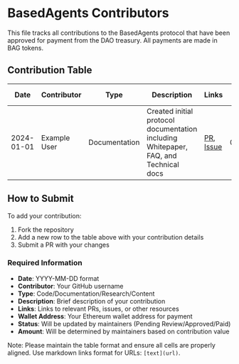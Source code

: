 # BasedAgents Contributors

This file tracks all contributions to the BasedAgents protocol that have been approved for payment from the DAO treasury. All payments are made in BAG tokens.

## Contribution Table

| Date | Contributor | Type | Description | Links | Wallet Address | Status | Amount (BAG) |
|------|-------------|------|-------------|-------|----------------|---------|--------------|
| 2024-01-01 | Example User | Documentation | Created initial protocol documentation including Whitepaper, FAQ, and Technical docs | [PR](https://github.com/basedagents/docs/pull/1), [Issue](https://github.com/basedagents/docs/issues/1) | 0x1234...5678 | Paid | 5,000 |

## How to Submit

To add your contribution:
1. Fork the repository
2. Add a new row to the table above with your contribution details
3. Submit a PR with your changes

### Required Information
- **Date**: YYYY-MM-DD format
- **Contributor**: Your GitHub username
- **Type**: Code/Documentation/Research/Content
- **Description**: Brief description of your contribution
- **Links**: Links to relevant PRs, issues, or other resources
- **Wallet Address**: Your Ethereum wallet address for payment
- **Status**: Will be updated by maintainers (Pending Review/Approved/Paid)
- **Amount**: Will be determined by maintainers based on contribution value

Note: Please maintain the table format and ensure all cells are properly aligned. Use markdown links format for URLs: `[text](url)`. 